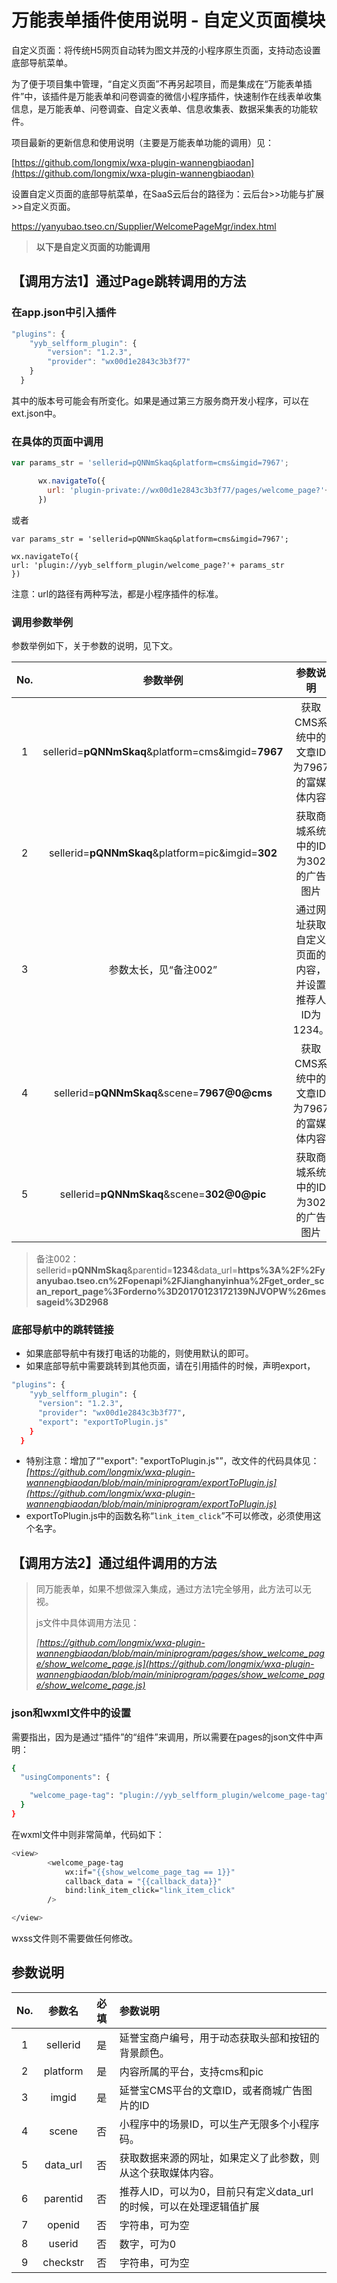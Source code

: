 # 万能表单插件使用说明 - 自定义页面模块

自定义页面：将传统H5网页自动转为图文并茂的小程序原生页面</u>，支持动态设置底部导航菜单。

为了便于项目集中管理，“自定义页面”不再另起项目，而是集成在“万能表单插件”中，该插件是万能表单和问卷调查的微信小程序插件，快速制作在线表单收集信息，是万能表单、问卷调查、自定义表单、信息收集表、数据采集表的功能软件。

项目最新的更新信息和使用说明（主要是万能表单功能的调用）见：

[https://github.com/longmix/wxa-plugin-wannengbiaodan](https://github.com/longmix/wxa-plugin-wannengbiaodan)

设置自定义页面的底部导航菜单，在SaaS云后台的路径为：云后台>>功能与扩展>>自定义页面。

https://yanyubao.tseo.cn/Supplier/WelcomePageMgr/index.html

> **以下是自定义页面的功能调用**

## 【调用方法1】通过Page跳转调用的方法

### 在app.json中引入插件

```javascript
"plugins": {
    "yyb_selfform_plugin": {
        "version": "1.2.3",
        "provider": "wx00d1e2843c3b3f77" 
    }
  }
```

其中的版本号可能会有所变化。如果是通过第三方服务商开发小程序，可以在ext.json中。

### 在具体的页面中调用

```javascript
var params_str = 'sellerid=pQNNmSkaq&platform=cms&imgid=7967';

      wx.navigateTo({
        url: 'plugin-private://wx00d1e2843c3b3f77/pages/welcome_page?'+ params_str  
      })
```

或者

```
var params_str = 'sellerid=pQNNmSkaq&platform=cms&imgid=7967';

wx.navigateTo({
url: 'plugin://yyb_selfform_plugin/welcome_page?'+ params_str
})
```

注意：url的路径有两种写法，都是小程序插件的标准。

### 调用参数举例

参数举例如下，关于参数的说明，见下文。


| No. | 参数举例 | 参数说明 |
| :-: | :-: | :-: |
| 1 | sellerid=**pQNNmSkaq**&platform=cms&imgid=**7967** | 获取CMS系统中的文章ID为7967的富媒体内容 |
| 2 | sellerid=**pQNNmSkaq**&platform=pic&imgid=**302** | 获取商城系统中的ID为302的广告图片 |
| 3 | 参数太长，见“备注002” | 通过网址获取自定义页面的内容，并设置推荐人ID为1234。 |
| 4 | sellerid=**pQNNmSkaq**&scene=**7967@0@cms** | 获取CMS系统中的文章ID为7967的富媒体内容 |
| 5 | sellerid=**pQNNmSkaq**&scene=**302@0@pic** | 获取商城系统中的ID为302的广告图片 |

> 备注002： sellerid=**pQNNmSkaq**&parentid=**1234**&data_url=**https%3A%2F%2Fyanyubao.tseo.cn%2Fopenapi%2FJianghanyinhua%2Fget_order_scan_report_page%3Forderno%3D20170123172139NJVOPW%26messageid%3D2968**

### 底部导航中的跳转链接

* 如果底部导航中有拨打电话的功能的，则使用默认的即可。
* 如果底部导航中需要跳转到其他页面，请在引用插件的时候，声明export，

```bash
"plugins": {
    "yyb_selfform_plugin": {
      "version": "1.2.3",
      "provider": "wx00d1e2843c3b3f77",
      "export": "exportToPlugin.js"
    }
  }
```

* 特别注意：增加了“"export": "exportToPlugin.js"”，改文件的代码具体见：
  *[https://github.com/longmix/wxa-plugin-wannengbiaodan/blob/main/miniprogram/exportToPlugin.js](https://github.com/longmix/wxa-plugin-wannengbiaodan/blob/main/miniprogram/exportToPlugin.js)*
* exportToPlugin.js中的函数名称“`link_item_click`”不可以修改，必须使用这个名字。

## 【调用方法2】通过组件调用的方法

> 同万能表单，如果不想做深入集成，通过方法1完全够用，此方法可以无视。
>
> js文件中具体调用方法见：
>
> *[https://github.com/longmix/wxa-plugin-wannengbiaodan/blob/main/miniprogram/pages/show_welcome_page/show_welcome_page.js](https://github.com/longmix/wxa-plugin-wannengbiaodan/blob/main/miniprogram/pages/show_welcome_page/show_welcome_page.js)*

### json和wxml文件中的设置

需要指出，因为是通过“插件”的“组件”来调用，所以需要在pages的json文件中声明：

```bash
{
  "usingComponents": {

    "welcome_page-tag": "plugin://yyb_selfform_plugin/welcome_page-tag"
  }
}
```

在wxml文件中则非常简单，代码如下：

```bash
<view>
		<welcome_page-tag  
			wx:if="{{show_welcome_page_tag == 1}}"
			callback_data = "{{callback_data}}"
			bind:link_item_click="link_item_click"
		/>

</view>
```

wxss文件则不需要做任何修改。

## 参数说明


| No. | 参数名 | 必填 | 参数说明 |
| :-: | :-: | :-: | :- |
| 1 | sellerid | 是 | 延誉宝商户编号，用于动态获取头部和按钮的背景颜色。 |
| 2 | platform | 是 | 内容所属的平台，支持cms和pic |
| 3 | imgid | 是 | 延誉宝CMS平台的文章ID，或者商城广告图片的ID |
| 4 | scene | 否 | 小程序中的场景ID，可以生产无限多个小程序码。 |
| 5 | data_url | 否 | 获取数据来源的网址，如果定义了此参数，则从这个获取媒体内容。 |
| 6 | parentid | 否 | 推荐人ID，可以为0，目前只有定义data_url的时候，可以在处理逻辑值扩展 |
| 7 | openid | 否 | 字符串，可为空 |
| 8 | userid | 否 | 数字，可为0 |
| 9 | checkstr | 否 | 字符串，可为空 |
